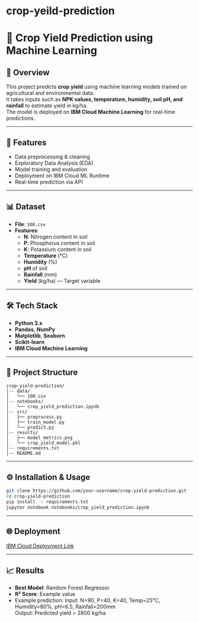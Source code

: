 # crop-yeild-prediction
# 🌾 Crop Yield Prediction using Machine Learning

## 📌 Overview
This project predicts **crop yield** using machine learning models trained on agricultural and environmental data.  
It takes inputs such as **NPK values, temperature, humidity, soil pH, and rainfall** to estimate yield in kg/ha.  
The model is deployed on **IBM Cloud Machine Learning** for real-time predictions.

---

## 🚀 Features
- Data preprocessing & cleaning
- Exploratory Data Analysis (EDA)
- Model training and evaluation
- Deployment on IBM Cloud ML Runtime
- Real-time prediction via API

---

## 📊 Dataset
- **File**: `100.csv`
- **Features**:
  - **N**: Nitrogen content in soil
  - **P**: Phosphorus content in soil
  - **K**: Potassium content in soil
  - **Temperature** (°C)
  - **Humidity** (%)
  - **pH** of soil
  - **Rainfall** (mm)
  - **Yield** (kg/ha) — Target variable

---

## 🛠️ Tech Stack
- **Python 3.x**
- **Pandas**, **NumPy**
- **Matplotlib**, **Seaborn**
- **Scikit-learn**
- **IBM Cloud Machine Learning**

---

## 📂 Project Structure
```
crop-yield-prediction/
│-- data/
│   └── 100.csv
│-- notebooks/
│   └── crop_yield_prediction.ipynb
│-- src/
│   ├── preprocess.py
│   ├── train_model.py
│   └── predict.py
│-- results/
│   ├── model_metrics.png
│   └── crop_yield_model.pkl
│-- requirements.txt
│-- README.md
```

---

## ⚙️ Installation & Usage
```bash
git clone https://github.com/your-username/crop-yield-prediction.git
cd crop-yield-prediction
pip install -r requirements.txt
jupyter notebook notebooks/crop_yield_prediction.ipynb
```

---

## 🌐 Deployment
[IBM Cloud Deployment Link](https://au-syd.dai.cloud.ibm.com/ml-runtime/deployments/33ba00d0-832b-46f6-9ec5-59138713601c?space_id=255d875e-1b1b-450c-9bd6-136beb3b3c85&context=cpdaas)

---

## 📈 Results
- **Best Model**: Random Forest Regressor
- **R² Score**: Example value
- Example prediction:
  Input: N=90, P=40, K=40, Temp=25°C, Humidity=80%, pH=6.5, Rainfall=200mm  
  Output: Predicted yield = 2800 kg/ha

